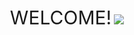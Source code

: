 <div align=center>
  <span style="font-size: 30px;">WELCOME!</span>
<img src="https://media.giphy.com/media/SKGo6OYe24EBG/giphy.gif" />
</div>
